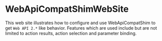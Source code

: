 WebApiCompatShimWebSite
===

This web site illustrates how to configure and use WebApiCompatShim to get `Web API 2.*` like behavior. Features which
are used include but are not limited to action results, action selection and parameter binding.
